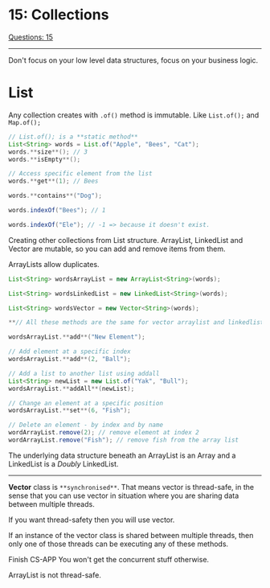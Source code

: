 # 15: Collections

[Questions: 15](15%20Collections%20bfa590c0fa4c42119ab352e1cb053a69/Questions%2015%20a30e56d7e88744d4b035b171d8debb80.md)

---

Don't focus on your low level data structures, focus on your business logic.

# List

Any collection creates with `.of()` method is immutable. Like `List.of();` and `Map.of();`

```java
// List.of(); is a **static method**
List<String> words = List.of("Apple", "Bees", "Cat");
words.**size**(); // 3
words.**isEmpty**();

// Access specific element from the list
words.**get**(1); // Bees

words.**contains**("Dog");

words.indexOf("Bees"); // 1

words.indexOf("Ele"); // -1 => because it doesn't exist.
```

Creating other collections from List structure. ArrayList, LinkedList and Vector are mutable, so you can add and remove items from them.

ArrayLists allow duplicates.

```java
List<String> wordsArrayList = new ArrayList<String>(words);

List<String> wordsLinkedList = new LinkedList<String>(words);

List<String> wordsVector = new Vector<String>(words);

**// All these methods are the same for vector arraylist and linkedlist**

wordsArrayList.**add**("New Element");

// Add element at a specific index
wordsArrayList.**add**(2, "Ball");

// Add a list to another list using addall
List<String> newList = new List.of("Yak", "Bull");
wordsArrayList.**addAll**(newList);

// Change an element at a specific position
wordsArrayList.**set**(6, "Fish");

// Delete an element - by index and by name
wordArrayList.remove(2); // remove element at index 2
wordArrayList.remove("Fish"); // remove fish from the array list

```

The underlying data structure beneath an ArrayList is an Array and a LinkedList is a *Doubly* LinkedList.

---

**Vector** class is `**synchronised**`. That means vector is thread-safe, in the sense that you can use vector in situation where you are sharing data between multiple threads.

If you want thread-safety then you will use vector.

If an instance of the vector class is shared between multiple threads, then only one of those threads can be executing any of these methods.

Finish CS-APP You won't get the concurrent stuff otherwise.

ArrayList is not thread-safe.